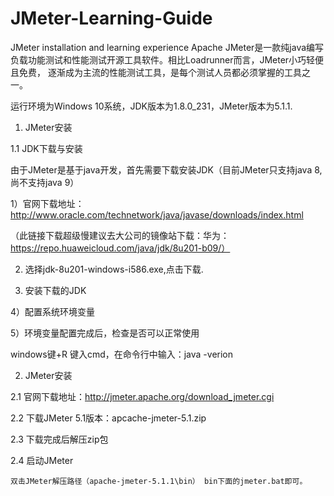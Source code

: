 # JMeter-Learning-Guide
JMeter installation and learning experience
Apache JMeter是一款纯java编写负载功能测试和性能测试开源工具软件。相比Loadrunner而言，JMeter小巧轻便且免费，
逐渐成为主流的性能测试工具，是每个测试人员都必须掌握的工具之一。

运行环境为Windows 10系统，JDK版本为1.8.0_231，JMeter版本为5.1.1.

1. JMeter安装

1.1 JDK下载与安装

由于JMeter是基于java开发，首先需要下载安装JDK（目前JMeter只支持java 8,尚不支持java 9）

1）官网下载地址：http://www.oracle.com/technetwork/java/javase/downloads/index.html

（此链接下载超级慢建议去大公司的镜像站下载：华为：https://repo.huaweicloud.com/java/jdk/8u201-b09/）

2) 选择jdk-8u201-windows-i586.exe,点击下载.

3) 安装下载的JDK

4）配置系统环境变量

5）环境变量配置完成后，检查是否可以正常使用
 
   windows键+R 键入cmd，在命令行中输入：java -verion

2. JMeter安装

2.1 官网下载地址：http://jmeter.apache.org/download_jmeter.cgi

2.2 下载JMeter 5.1版本：apcache-jmeter-5.1.zip

2.3 下载完成后解压zip包

2.4 启动JMeter

    双击JMeter解压路径（apache-jmeter-5.1.1\bin） bin下面的jmeter.bat即可。
